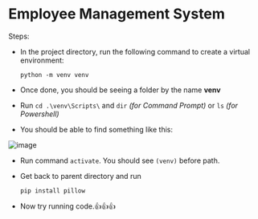 # Employee Management System

Steps:

- In the project directory, run the following command to create a virtual environment:

    ```python -m venv venv```

- Once done, you should be seeing a folder by the name **venv**

- Run ```cd .\venv\Scripts\``` and ```dir``` *(for Command Prompt)* or ```ls``` *(for Powershell)*

- You should be able to find something like this:

![image](https://user-images.githubusercontent.com/53931676/193113279-c66b47fb-7de1-4f79-ad41-7d9a4220db68.png)

- Run command ```activate```. You should see ```(venv)``` before path.

- Get back to parent directory and run

    ```pip install pillow```

- Now try running code.👍👍👍